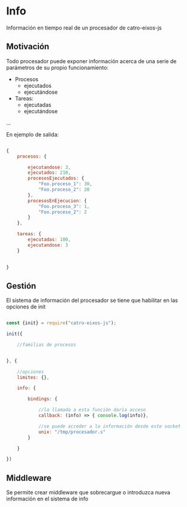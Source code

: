# Info

Información en tiempo real de un procesador de catro-eixos-js

## Motivación

Todo procesador puede exponer información acerca de una serie de parámetros de su propio funcionamiento:

* Procesos
  * ejecutados
  * ejecutándose
* Tareas:
  * ejecutadas
  * ejecutándose

...

En ejemplo de salida:

```js

{
    procesos: {

        ejecutandose: 3,
        ejecutados: 210,
        procesosEjecutados: {
            "Foo.proceso_1": 30,
            "Foo.proceso_2": 20
        },
        procesosEnEjecucion: {
            "Foo.proceso_3": 1,
            "Foo.proceso_2": 2
        }
    },

    tareas: {
        ejecutadas: 100,
        ejecutandose: 3
    }
    

}

```


## Gestión

El sistema de información del procesador se tiene que habilitar en las opciones de init 

```js

const {init} = require("catro-eixos-js");

init({

    //familias de procesos


}, {

    //opciones
    limites: {},

    info: {

        bindings: {

            //la llamada a esta función daría acceso
            callback: (info) => { console.log(info)},

            //se puede acceder a la información desde este socket
            unix: "/tmp/procesador.s"
        }

    }

})

```

## Middleware

Se permite crear middleware que sobrecargue o introduzca nueva información en el sistema de info
